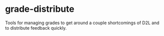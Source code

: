 # grade-distribute
Tools for managing grades to get around a couple shortcomings of D2L and to distribute feedback quickly.
